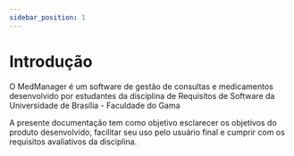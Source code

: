 ```yaml
---
sidebar_position: 1
---
```


# Introdução

O MedManager é um software de gestão de consultas e medicamentos desenvolvido por estudantes da disciplina de Requisitos de Software da Universidade de Brasília - Faculdade do Gama

A presente documentação tem como objetivo esclarecer os objetivos do produto desenvolvido, facilitar seu uso pelo usuário final e cumprir com os requisitos avaliativos da disciplina.
